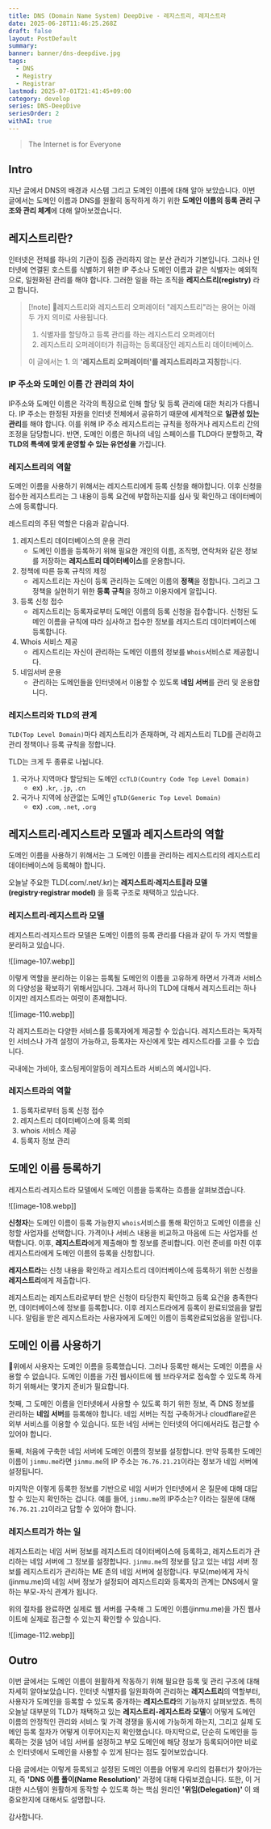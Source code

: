 ```yaml
---
title: DNS (Domain Name System) DeepDive - 레지스트리, 레지스트라
date: 2025-06-28T11:46:25.268Z
draft: false
layout: PostDefault
summary:
banner: banner/dns-deepdive.jpg
tags:
  - DNS
  - Registry
  - Registrar
lastmod: 2025-07-01T21:41:45+09:00
category: develop
series: DNS-DeepDive
seriesOrder: 2
withAI: true
---
```


> The Internet is for Everyone

## Intro

지난 글에서 DNS의 배경과 시스템 그리고 도메인 이름에 대해 알아 보았습니다. 이번 글에서는 도메인 이름과 DNS를 원활히 동작하게 하기 위한 **도메인 이름의 등록 관리 구조와 관리 체계**에 대해 알아보겠습니다.

## 레지스트리란?

인터넷은 전체를 하나의 기관이 집중 관리하지 않는 분산 관리가 기본입니다.
그러나 인터넷에 연결된 호스트를 식별하기 위한 IP 주소나 도메인 이름과 같은 식별자는 예외적으로, 일원화된 관리를 해야 합니다. 그러한 일을 하는 조직을 **레지스트리(registry)** 라고 합니다.

> [!note] 레지스트리와 레지스트리 오퍼레이터
> "레지스트리"라는 용어는 아래 두 가지 의미로 사용됩니다.
>
> 1. 식별자를 할당하고 등록 관리를 하는 레지스트리 오퍼레이터
> 2. 레지스트리 오퍼레이터가 취급하는 등록대장인 레지스트리 데이터베이스.
>
> 이 글에서는 1. 의 **'레지스트리 오퍼레이터'를 레지스트리라고 지칭**합니다.

### IP 주소와 도메인 이름 간 관리의 차이

IP주소와 도메인 이름은 각각의 특징으로 인해 할당 및 등록 관리에 대한 처리가 다릅니다.
IP 주소는 한정된 자원을 인터넷 전체에서 공유하기 때문에 세계적으로 **일관성 있는 관리**를 해야 합니다.
이를 위해 IP 주소 레지스트리는 규칙을 정하거나 레지스트리 간의 조정을 담당합니다.
반면, 도메인 이름은 하나의 네임 스페이스를 TLD마다 분할하고, **각 TLD의 특색에 맞게 운영할 수 있는 유연성을** 가집니다.

### 레지스트리의 역할

도메인 이름을 사용하기 위해서는 레지스트리에게 등록 신청을 해야합니다. 이후 신청을 접수한 레지스트리는 그 내용이 등록 요건에 부합하는지를 심사 및 확인하고 데이터베이스에 등록합니다.

레스트리의 주된 역할은 다음과 같습니다.

1. 레지스트리 데이터베이스의 운용 관리
   - 도메인 이름을 등록하기 위해 필요한 개인의 이름, 조직명, 연락처와 같은 정보를 저장하는 **레지스트리 데이터베이스**를 운용합니다.
2. 정책에 따른 등록 규칙의 제정
   - 레지스트리는 자신이 등록 관리하는 도메인 이름의 **정책**을 정합니다. 그리고 그 정책을 실현하기 위한 **등록 규칙**을 정하고 이용자에게 알립니다.
3. 등록 신청 접수
   - 레지스트리는 등록자로부터 도메인 이름의 등록 신청을 접수합니다. 신청된 도메인 이름을 규칙에 따라 심사하고 접수한 정보를 레지스트리 데이터베이스에 등록합니다.
4. Whois 서비스 제공
   - 레지스트리는 자신이 관리하는 도메인 이름의 정보를 `Whois`서비스로 제공합니다.
5. 네임서버 운용
   - 관리하는 도메인들을 인터넷에서 이용할 수 있도록 **네임 서버**를 관리 및 운용합니다.

### 레지스트리와 TLD의 관계

`TLD(Top Level Domain)`마다 레지스트리가 존재하며, 각 레지스트리 TLD를 관리하고 관리 정책이나 등록 규칙을 정합니다.

TLD는 크게 두 종류로 나뉩니다.

1. 국가나 지역마다 할당되는 도메인 `ccTLD(Country Code Top Level Domain)`
   - ex) `.kr`, `.jp`, `.cn`
2. 국가나 지역에 상관없는 도메인 `gTLD(Generic Top Level Domain)`
   - ex) `.com`, `.net`, `.org`

## 레지스트리⋅레지스트라 모델과 레지스트라의 역할

도메인 이름을 사용하기 위해서는 그 도메인 이름을 관리하는 레지스트리의 레지스트리 데이터베이스에 등록해야 합니다.

오늘날 주요한 TLD(.com/.net/.kr)는 **레지스트리⋅레지스트라 모델(registry⋅registrar model)** 을 등록 구조로 채택하고 있습니다.

### 레지스트리⋅레지스트라 모델

레지스트리⋅레지스트라 모델은 도메인 이름의 등록 관리를 다음과 같이 두 가지 역할을 분리하고 있습니다.

![[image-107.webp]]

이렇게 역할을 분리하는 이유는 등록될 도메인의 이름을 고유하게 하면서 가격과 서비스의 다양성을 확보하기 위해서입니다. 그래서 하나의 TLD에 대해서 레지스트리는 하나이지만 레지스트라는 여럿이 존재합니다.

![[image-110.webp]]

각 레지스트라는 다양한 서비스를 등록자에게 제공할 수 있습니다. 레지스트라는 독자적인 서비스나 가격 설정이 가능하고, 등록자는 자신에게 맞는 레지스트라를 고를 수 있습니다.

국내에는 가비아, 호스팅케이알등이 레지스트라 서비스의 예시입니다.

### 레지스트라의 역할

1. 등록자로부터 등록 신청 접수
2. 레지스트리 데이터베이스에 등록 의뢰
3. whois 서비스 제공
4. 등록자 정보 관리

## 도메인 이름 등록하기

레지스트리⋅레지스트라 모델에서 도메인 이름을 등록하는 흐름을 살펴보겠습니다.

![[image-108.webp]]

**신청자**는 도메인 이름이 등록 가능한지 `whois`서비스를 통해 확인하고 도메인 이름을 신청할 사업자를 선택합니다. 가격이나 서비스 내용을 비교하고 마음에 드는 사업자를 선택합니다. 이후, **레지스트라**에게 제출해야 할 정보를 준비합니다.
이런 준비를 마친 이후 레지스트라에게 도메인 이름의 등록을 신청합니다.

**레지스트라**는 신청 내용을 확인하고 레지스트리 데이터베이스에 등록하기 위한 신청을 **레지스트리**에게 제출합니다.

레지스트리는 레지스트라로부터 받은 신청이 타당한지 확인하고 등록 요건을 충족한다면, 데이터베이스에 정보를 등록합니다. 이후 레지스트라에게 등록이 완료되었음을 알립니다. 알림을 받은 레지스트라는 사용자에게 도메인 이름이 등록완료되었음을 알립니다.

## 도메인 이름 사용하기

위에서 사용자는 도메인 이름을 등록했습니다. 그러나 등록만 해서는 도메인 이름을 사용할 수 없습니다. 도메인 이름을 가진 웹사이트에 웹 브라우저로 접속할 수 있도록 하게 하기 위해서는 몇가지 준비가 필요합니다.

첫째, 그 도메인 이름을 인터넷에서 사용할 수 있도록 하기 위한 정보, 즉 DNS 정보를 관리하는 **네임 서버**를 등록해야 합니다. 네임 서버는 직접 구축하거나 cloudflare같은 외부 서비스를 이용할 수 있습니다. 또한 네임 서버는 인터넷의 어디에서라도 접근할 수 있어야 합니다.

둘째, 처음에 구축한 네임 서버에 도메인 이름의 정보를 설정합니다. 만약 등록한 도메인 이름이 `jinmu.me`라면 `jinmu.me`의 IP 주소는 `76.76.21.21`이라는 정보가 네임 서버에 설정됩니다.

마지막은 이렇게 등록한 정보를 기반으로 네임 서버가 인터넷에서 온 질문에 대해 대답할 수 있는지 확인하는 겁니다. 예를 들어, `jinmu.me`의 IP주소는? 이라는 질문에 대해 `76.76.21.21`이라고 답할 수 있어야 합니다.

### 레지스트리가 하는 일

레지스트리는 네임 서버 정보를 레지스트리 데이터베이스에 등록하고, 레지스트리가 관리하는 네임 서버에 그 정보를 설정합니다. `jinmu.me`의 정보를 담고 있는 네임 서버 정보를 레지스트리가 관리하는 ME 존의 네임 서버에 설정합니다. 부모(me)에게 자식(jinmu.me)의 네임 서버 정보가 설정되어 레지스트리와 등록자의 관계는 DNS에서 말하는 부모-자식 관계가 됩니다.

위의 절차를 완료하면 실제로 웹 서버를 구축해 그 도메인 이름(jinmu.me)을 가진 웹사이트에 실제로 접근할 수 있는지 확인할 수 있습니다.

![[image-112.webp]]

## Outro

이번 글에서는 도메인 이름이 원활하게 작동하기 위해 필요한 등록 및 관리 구조에 대해 자세히 알아보았습니다. 인터넷 식별자를 일원화하여 관리하는 **레지스트리**의 역할부터, 사용자가 도메인을 등록할 수 있도록 중개하는 **레지스트라**의 기능까지 살펴보았죠. 특히 오늘날 대부분의 TLD가 채택하고 있는 **레지스트리-레지스트라 모델**이 어떻게 도메인 이름의 안정적인 관리와 서비스 및 가격 경쟁을 동시에 가능하게 하는지, 그리고 실제 도메인 등록 절차가 어떻게 이루어지는지 확인했습니다. 마지막으로, 단순히 도메인을 등록하는 것을 넘어 네임 서버를 설정하고 부모 도메인에 해당 정보가 등록되어야만 비로소 인터넷에서 도메인을 사용할 수 있게 된다는 점도 짚어보았습니다.

다음 글에서는 이렇게 등록되고 설정된 도메인 이름을 어떻게 우리의 컴퓨터가 찾아가는지, 즉 **'DNS 이름 풀이(Name Resolution)'** 과정에 대해 다뤄보겠습니다. 또한, 이 거대한 시스템이 원활하게 동작할 수 있도록 하는 핵심 원리인 **'위임(Delegation)'** 이 왜 중요한지에 대해서도 설명합니다.

감사합니다.
